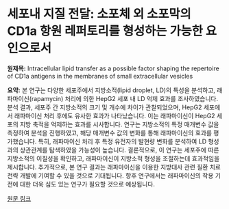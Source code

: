 # 세포내 지질 전달: 소포체 외 소포막의 CD1a 항원 레퍼토리를 형성하는 가능한 요인으로서

**원제목:** Intracellular lipid transfer as a possible factor shaping the repertoire of CD1a antigens in the membranes of small extracellular vesicles

**요약:** 본 연구는 다양한 세포주에서 지방소적(lipid droplet, LD)의 특성을 분석하고, 래파마이신(rapamycin) 처리에 의한 HepG2 세포 내 LD 억제 효과를 조사하였습니다.  분석 결과, 세포주 간 지방소적의 크기 및 개수에 차이가 관찰되었으며,  HepG2 세포에서 래파마이신 처리 후에도 유사한 효과가 나타났습니다.  이는 래파마이신이 HepG2 세포의 지방 축적을 억제하는 효과를 시사합니다.  연구는 지방소적의 특정 매개변수 값을 측정하여 분석을 진행하였고,  해당 매개변수 값의 변화를 통해 래파마이신의 효과를 평가했습니다.  특히, 래파마이신 처리 후 특정 유전자의 발현량 변화를 분석하여 LD 형성과의 상관관계를 탐색하였을 가능성이 높습니다.  결론적으로, 이 연구는 세포주에 따른 지방소적의 이질성을 확인하고, 래파마이신이 지방소적 형성을 조절하는데 효과적임을 제시합니다.  추가적으로,  본 연구 결과는 래파마이신을 이용한 지방대사 관련 질환 치료 전략 개발에 기여할 수 있을 것으로 기대됩니다.  향후 연구에서는 래파마이신의 작용 기전에 대한 더욱 심도 있는 연구가 필요할 것으로 예상됩니다.

[원문 링크](https://repozytorium.bg.ug.edu.pl/info/report/UOG5de0d0eb4f7545f7ad855d37301c203c/)
